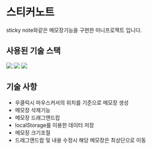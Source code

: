 # 스티커노트
sticky note와같은 메모장기능을 구현한 미니프로젝트 입니다.
## 사용된 기술 스택
<img src="https://img.shields.io/badge/html5-E34F26?style=for-the-badge&logo=html5&logoColor=white"> <img src="https://img.shields.io/badge/css-1572B6?style=for-the-badge&logo=css3&logoColor=white"> <img src="https://img.shields.io/badge/javascript-F7DF1E?style=for-the-badge&logo=javascript&logoColor=black"> 
## 기술 사항
* 우클릭시 마우스커서의 위치를 기준으로 메모장 생성
* 메모장 삭제기능
* 메모장 드래그앤드랍
* localStorage를 이용한 데이터 저장
* 메모장 크기조절
* 드래그앤드랍 및 내용 수정시 해당 메모장은 최상단으로 이동 
